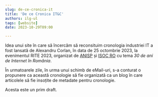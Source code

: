 ```yaml
---
slug: de-ce-cronica-it
title: 'De ce Cronica IT&C'
authors: ilg-ul
tags: [website]
date: 2023-10-29T09:00

---
```


Idea unui site în care să încercăm să reconsituim cronologia industriei IT
a fost lansată
de Alexandru Corlan, în data de 25 octombrie 2023, la evenimentul RITE 2023,
organizat de [ANISP](https://anisp.ro/) și [ISOC RO](https://www.internetsociety.ro/)
cu tema _30 de ani de Internet în România_.

În urmatoarele zile, în urma unui schimb de eMail-uri, s-a conturat o propunere
ca această cronologie să fie organizată ca un blog în care articolele să fie
insoțite de metadate pentru cronologie.

Acesta este un prim draft.
